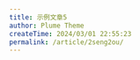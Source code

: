 ```yaml
---
title: 示例文章5
author: Plume Theme
createTime: 2024/03/01 22:55:23
permalink: /article/2seng2ou/
---
```

